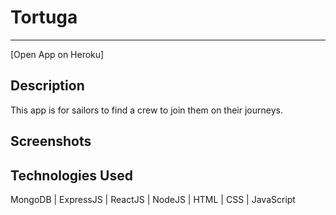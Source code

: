 # Tortuga
---------
[Open App on Heroku]

## Description
This app is for sailors to find a crew to join them on their journeys.

## Screenshots


## Technologies Used 
MongoDB | ExpressJS | ReactJS | NodeJS | HTML | CSS | JavaScript